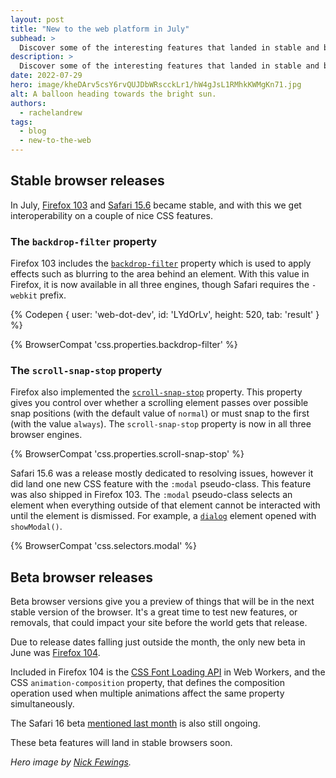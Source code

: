 ```yaml
---
layout: post
title: "New to the web platform in July"
subhead: >
  Discover some of the interesting features that landed in stable and beta web browsers during July 2022.
description: >
  Discover some of the interesting features that landed in stable and beta web browsers during July 2022.
date: 2022-07-29
hero: image/kheDArv5csY6rvQUJDbWRscckLr1/hW4gJsL1RMhkKWMgKn71.jpg
alt: A balloon heading towards the bright sun.
authors:
  - rachelandrew
tags:
  - blog
  - new-to-the-web
---
```


## Stable browser releases

In July, [Firefox 103](https://developer.mozilla.org/docs/Mozilla/Firefox/Releases/103) and [Safari 15.6](https://developer.apple.com/documentation/safari-release-notes/safari-15_6-release-notes) became stable, and with this we get interoperability on a couple of nice CSS features.

### The `backdrop-filter` property

Firefox 103 includes the [`backdrop-filter`](https://developer.mozilla.org/docs/Web/CSS/backdrop-filter) property which is used to apply effects such as blurring to the area behind an element. With this value in Firefox, it is now available in all three engines, though Safari requires the `-webkit` prefix.

{% Codepen {
  user: 'web-dot-dev',
  id: 'LYdOrLv',
  height: 520,
  tab: 'result'
} %}

{% BrowserCompat 'css.properties.backdrop-filter' %}

### The `scroll-snap-stop` property

Firefox also implemented the [`scroll-snap-stop`](https://developer.mozilla.org/docs/Web/CSS/scroll-snap-stop) property. This property gives you control over whether a scrolling element passes over possible snap positions (with the default value of `normal`) or must snap to the first (with the value `always`). The `scroll-snap-stop` property is now in all three browser engines.

{% BrowserCompat 'css.properties.scroll-snap-stop' %}

Safari 15.6 was a release mostly dedicated to resolving issues, however it did land one new CSS feature with the `:modal` pseudo-class. This feature was also shipped in Firefox 103. The `:modal` pseudo-class selects an element when everything outside of that element cannot be interacted with until the element is dismissed. For example, a [`dialog`](https://developer.mozilla.org/docs/Web/HTML/Element/dialog) element opened with `showModal()`.

{% BrowserCompat 'css.selectors.modal' %}

## Beta browser releases

Beta browser versions give you a preview of things that will be in the next stable version of the browser. It's a great time to test new features, or removals, that could impact your site before the world gets that release.

Due to release dates falling just outside the month, the only new beta in June was [Firefox 104](https://developer.mozilla.org/docs/Mozilla/Firefox/Releases/104).

Included in Firefox 104 is the [CSS Font Loading API](https://developer.mozilla.org/docs/Web/API/CSS_Font_Loading_API) in Web Workers, and the CSS `animation-composition` property, that defines the composition operation used when multiple animations affect the same property simultaneously.

The Safari 16 beta [mentioned last month](/web-platform-06-2022/#safari-16-brings-several-key-features-to-the-browser) is also still ongoing. 

These beta features will land in stable browsers soon.

_Hero image by [Nick Fewings](https://unsplash.com/@jannerboy62)._
